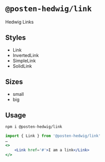 # `@posten-hedwig/link`

Hedwig Links

## Styles

- Link
- InvertedLink
- SimpleLink
- SolidLink

## Sizes

- small
- big

## Usage

```bash
npm i @posten-hedwig/link
```

```jsx
import { Link } from '@posten-hedwig/link'
…
<>
    <Link href='#'>I am a link</Link>
</>
```

